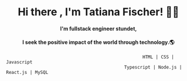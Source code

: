 <h1 align="center"> Hi there , I'm Tatiana Fischer! 👩👋 </h1>
<h4 align="center"> I'm fullstack engineer stundet, </h4>
<h4 align="center"> I seek the positive impact of the world through technology.🌎 </h4>



                                                        HTML | CSS | Javascript
                                                 Typescript | Node.js | React.js | MySQL


